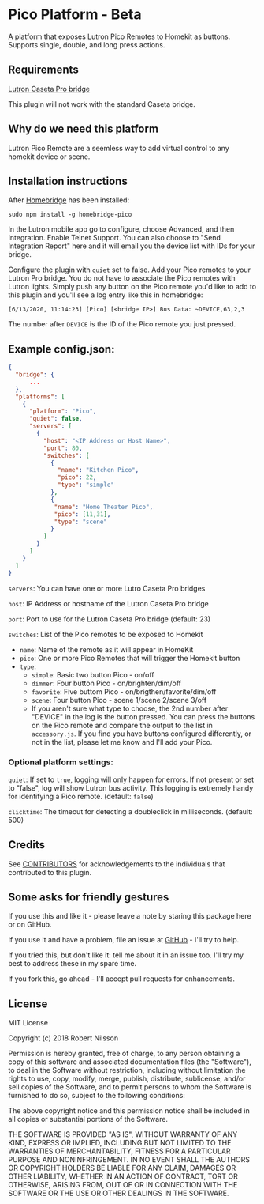 # Pico Platform - Beta

A platform that exposes Lutron Pico Remotes to Homekit as buttons.  Supports single, double, and long press actions.

## Requirements

[Lutron Caseta Pro bridge](https://www.casetawireless.com/proproducts)

This plugin will not work with the standard Caseta bridge.

## Why do we need this platform

Lutron Pico Remote are a seemless way to add virtual control to any homekit device or scene.

## Installation instructions

After [Homebridge](https://github.com/nfarina/homebridge) has been installed:

 `sudo npm install -g homebridge-pico`

In the Lutron mobile app go to configure, choose Advanced, and then Integration.  Enable Telnet Support.  You can also choose to "Send Integration Report" here and it will email you the device list with IDs for your bridge.

Configure the plugin with `quiet` set to false.  Add your Pico remotes to your Lutron Pro bridge.  You do not have to associate the Pico remotes with Lutron lights.  Simply push any button on the Pico remote you'd like to add to this plugin and you'll see a log entry like this in homebridge:

`[6/13/2020, 11:14:23] [Pico] [<bridge IP>] Bus Data: ~DEVICE,63,2,3`

The number after `DEVICE` is the ID of the Pico remote you just pressed.


## Example config.json:

```json
{
  "bridge": {
      ...
  },
  "platforms": [
    {
      "platform": "Pico",
      "quiet": false,
      "servers": [
        {
          "host": "<IP Address or Host Name>",
          "port": 80,
          "switches": [
            {
              "name": "Kitchen Pico",
              "pico": 22,
              "type": "simple"
            },
            {
             "name": "Home Theater Pico",
             "pico": [11,31],
             "type": "scene"
            }
          ]
        }
      ]
    }
  ]
}
```

`servers`: You can have one or more Lutro Caseta Pro bridges

`host`: IP Address or hostname of the Lutron Caseta Pro bridge

`port`: Port to use for the Lutron Caseta Pro bridge (default: 23)

`switches`: List of the Pico remotes to be exposed to Homekit

* `name`: Name of the remote as it will appear in HomeKit
* `pico`: One or more Pico Remotes that will trigger the Homekit button
* `type`:
  * `simple`: Basic two button Pico - on/off
  * `dimmer`:  Four button Pico - on/brighten/dim/off
  * `favorite`:  Five buttom Pico - on/brigthen/favorite/dim/off
  * `scene`: Four button Pico - scene 1/scene 2/scene 3/off
  * If you aren't sure what type to choose, the 2nd number after "DEVICE" in the log is the button pressed.  You can press the buttons on the Pico remote and compare the output to the list in `accessory.js`.  If you find you have buttons configured differently, or not in the list, please let me know and I'll add your Pico.


### Optional platform settings:

`quiet`: If set to `true`, logging will only happen for errors.  If not present or set to "false", log will show Lutron bus activity.  This logging is extremely handy for identifying a Pico remote. (default: `false`)

`clicktime`:  The timeout for detecting a doubleclick in milliseconds.  (default: 500)

## Credits

See [CONTRIBUTORS](CONTRIBUTORS.md) for acknowledgements to the individuals that contributed to this plugin.

## Some asks for friendly gestures

If you use this and like it - please leave a note by staring this package here or on GitHub.

If you use it and have a problem, file an issue at [GitHub](https://github.com/rnilsson/homebridge-pico/issues) - I'll try to help.

If you tried this, but don't like it: tell me about it in an issue too. I'll try my best
to address these in my spare time.

If you fork this, go ahead - I'll accept pull requests for enhancements.

## License

MIT License

Copyright (c) 2018 Robert Nilsson

Permission is hereby granted, free of charge, to any person obtaining a copy
of this software and associated documentation files (the "Software"), to deal
in the Software without restriction, including without limitation the rights
to use, copy, modify, merge, publish, distribute, sublicense, and/or sell
copies of the Software, and to permit persons to whom the Software is
furnished to do so, subject to the following conditions:

The above copyright notice and this permission notice shall be included in all
copies or substantial portions of the Software.

THE SOFTWARE IS PROVIDED "AS IS", WITHOUT WARRANTY OF ANY KIND, EXPRESS OR
IMPLIED, INCLUDING BUT NOT LIMITED TO THE WARRANTIES OF MERCHANTABILITY,
FITNESS FOR A PARTICULAR PURPOSE AND NONINFRINGEMENT. IN NO EVENT SHALL THE
AUTHORS OR COPYRIGHT HOLDERS BE LIABLE FOR ANY CLAIM, DAMAGES OR OTHER
LIABILITY, WHETHER IN AN ACTION OF CONTRACT, TORT OR OTHERWISE, ARISING FROM,
OUT OF OR IN CONNECTION WITH THE SOFTWARE OR THE USE OR OTHER DEALINGS IN THE
SOFTWARE.